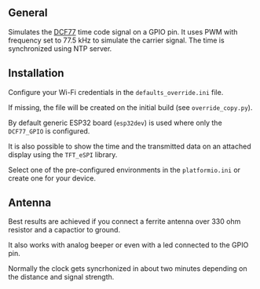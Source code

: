 ## General 

Simulates the [DCF77](https://en.wikipedia.org/wiki/DCF77) time code signal on a GPIO pin. It uses PWM with frequency set to 77.5 kHz to simulate the carrier signal. The time is synchronized using NTP server.

## Installation
Configure your Wi-Fi credentials in the `defaults_override.ini` file. 

If missing, the file will be created on the initial build (see `override_copy.py`). 

By default generic ESP32 board (`esp32dev`) is used where only the `DCF77_GPIO` is configured. 

It is also possible to show the time and the transmitted data on an attached display using the `TFT_eSPI` library. 

Select one of the pre-configured environments in the `platformio.ini` or create one for your device.

## Antenna
Best results are achieved if you connect a ferrite antenna over 330 ohm resistor and a capactior to ground.

It also works with analog beeper or even with a led connected to the GPIO pin. 

Normally the clock gets syncrhonized in about two minutes depending on the distance and signal strength.
